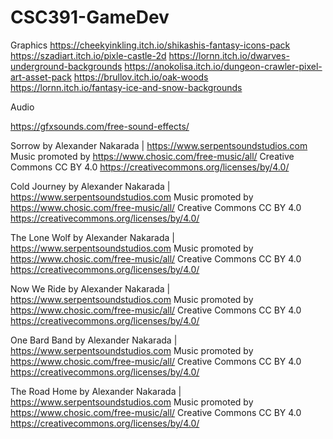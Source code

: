 # CSC391-GameDev
Graphics
https://cheekyinkling.itch.io/shikashis-fantasy-icons-pack
https://szadiart.itch.io/pixle-castle-2d
https://lornn.itch.io/dwarves-underground-backgrounds
https://anokolisa.itch.io/dungeon-crawler-pixel-art-asset-pack
https://brullov.itch.io/oak-woods
https://lornn.itch.io/fantasy-ice-and-snow-backgrounds

Audio

https://gfxsounds.com/free-sound-effects/

Sorrow by Alexander Nakarada | https://www.serpentsoundstudios.com
Music promoted by https://www.chosic.com/free-music/all/
Creative Commons CC BY 4.0
https://creativecommons.org/licenses/by/4.0/

Cold Journey by Alexander Nakarada | https://www.serpentsoundstudios.com
Music promoted by https://www.chosic.com/free-music/all/
Creative Commons CC BY 4.0
https://creativecommons.org/licenses/by/4.0/

The Lone Wolf by Alexander Nakarada | https://www.serpentsoundstudios.com
Music promoted by https://www.chosic.com/free-music/all/
Creative Commons CC BY 4.0
https://creativecommons.org/licenses/by/4.0/

Now We Ride by Alexander Nakarada | https://www.serpentsoundstudios.com
Music promoted by https://www.chosic.com/free-music/all/
Creative Commons CC BY 4.0
https://creativecommons.org/licenses/by/4.0/

One Bard Band by Alexander Nakarada | https://www.serpentsoundstudios.com
Music promoted by https://www.chosic.com/free-music/all/
Creative Commons CC BY 4.0
https://creativecommons.org/licenses/by/4.0/

The Road Home by Alexander Nakarada | https://www.serpentsoundstudios.com
Music promoted by https://www.chosic.com/free-music/all/
Creative Commons CC BY 4.0
https://creativecommons.org/licenses/by/4.0/
